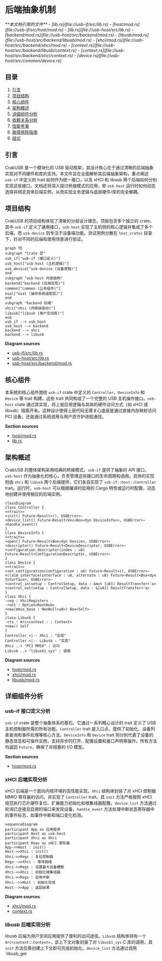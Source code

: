 
# 后端抽象机制

<cite>
**本文档引用的文件**
- [lib.rs](file://usb-if/src/lib.rs)
- [host/mod.rs](file://usb-if/src/host/mod.rs)
- [lib.rs](file://usb-host/src/lib.rs)
- [backend/mod.rs](file://usb-host/src/backend/mod.rs)
- [libusb/mod.rs](file://usb-host/src/backend/libusb/mod.rs)
- [xhci/mod.rs](file://usb-host/src/backend/xhci/mod.rs)
- [context.rs](file://usb-host/src/backend/libusb/context.rs)
- [context.rs](file://usb-host/src/backend/xhci/context.rs)
- [device.rs](file://usb-host/src/common/device.rs)
</cite>

## 目录
1. [引言](#引言)
2. [项目结构](#项目结构)
3. [核心组件](#核心组件)
4. [架构概述](#架构概述)
5. [详细组件分析](#详细组件分析)
6. [依赖关系分析](#依赖关系分析)
7. [性能考量](#性能考量)
8. [故障排除指南](#故障排除指南)
9. [结论](#结论)

## 引言
CrabUSB 是一个模块化的 USB 驱动框架，其设计核心在于通过清晰的后端抽象实现对不同硬件和库的支持。本文件旨在全面解析其后端抽象架构，重点阐述 `usb-if` 中定义的 trait 如何作为统一接口，以及 xHCI 和 libusb 两个后端如何分别实现这些接口。文档还将深入探讨桥接模式的应用，即 `usb-host` 运行时如何动态选择并绑定具体后端实例，从而实现业务逻辑与底层硬件/库的完全解耦。

## 项目结构
CrabUSB 的项目结构体现了清晰的分层设计理念。顶层包含多个独立的 crate，其中 `usb-if` 定义了通用接口，`usb-host` 实现了主机侧的核心逻辑并集成了多个后端，而 `usb-device` 则专注于设备端功能。测试用例分散在 `test_crates` 目录下，针对不同的后端和使用场景进行验证。

```mermaid
graph TD
subgraph "Crate 层"
usb_if["usb-if (接口定义)"]
usb_host["usb-host (主机逻辑)"]
usb_device["usb-device (设备逻辑)"]
end
subgraph "usb-host 内部结构"
backend["backend (后端实现)"]
common["common (公共组件)"]
osal["osal (操作系统适配层)"]
end
subgraph "backend 后端"
xhci["xhci (内核级驱动)"]
libusb["libusb (用户空间库)"]
end
usb_if --> usb_host
usb_host --> backend
backend --> xhci
backend --> libusb
```

**Diagram sources**
- [usb-if/src/lib.rs](file://usb-if/src/lib.rs#L1-L8)
- [usb-host/src/lib.rs](file://usb-host/src/lib.rs#L1-L28)
- [usb-host/src/backend/mod.rs](file://usb-host/src/backend/mod.rs#L1-L32)

## 核心组件
本系统的核心组件围绕 `usb-if` crate 中定义的 `Controller`、`DeviceInfo` 和 `Device` 等 trait 构建。这些 trait 共同构成了一个完整的 USB 主机操作接口。`usb-host` crate 通过其实现，将上层应用逻辑与具体的硬件访问方式（如 xHCI 或 libusb）隔离开来。这种设计使得上层代码无需关心底层是通过直接内存映射访问 PCI 设备，还是通过系统调用与用户态守护进程通信。

**Section sources**
- [host/mod.rs](file://usb-if/src/host/mod.rs#L1-L123)
- [lib.rs](file://usb-host/src/lib.rs#L1-L28)

## 架构概述
CrabUSB 的整体架构采用经典的桥接模式。`usb-if` 提供了抽象的 API 接口，`usb-host` 作为抽象化的核心，负责管理这些接口的生命周期和调用。具体的实现则由 `xhci` 和 `libusb` 两个后端提供，它们各自实现了 `usb-if::host::Controller` trait。运行时，`usb-host` 可以根据编译时启用的 Cargo 特性或运行时配置，动态地创建并使用相应的后端实例。

```mermaid
classDiagram
class Controller {
<<trait>>
+init() Future~Result<(), USBError>~
+device_list() Future~Result<Vec<Box<dyn DeviceInfo>>, USBError>~
+handle_event()
}
class DeviceInfo {
<<trait>>
+open() Future~Result<Box<dyn Device>, USBError>~
+descriptor() Future~Result<DeviceDescriptor, USBError>~
+configuration_descriptor(index : u8) Future~Result<ConfigurationDescriptor, USBError>~
}
class Device {
<<trait>>
+set_configuration(configuration : u8) Future~Result<(), USBError>~
+claim_interface(interface : u8, alternate : u8) Future~Result<Box<dyn Interface>, USBError>~
+control_in(setup : ControlSetup, data : &mut [u8]) ResultTransfer<'a>
+control_out(setup : ControlSetup, data : &[u8]) ResultTransfer<'a>
}
class Xhci {
-reg : XhciRegisters
-root : Option<RootHub>
+new(mmio_base : NonNull<u8>) Box<Self>
}
class Libusb {
-ctx : Arc<context : : Context>
+new() Self
}
Controller <|-- Xhci : "实现"
Controller <|-- Libusb : "实现"
Xhci ..> "PCI MMIO" : 访问
Libusb ..> "libusb1_sys" : 调用
```

**Diagram sources**
- [host/mod.rs](file://usb-if/src/host/mod.rs#L1-L123)
- [xhci/mod.rs](file://usb-host/src/backend/xhci/mod.rs#L1-L300)
- [libusb/mod.rs](file://usb-host/src/backend/libusb/mod.rs#L1-L64)

## 详细组件分析

### usb-if 接口定义分析
`usb-if` crate 是整个抽象体系的基石。它通过一系列精心设计的 trait 定义了 USB 主机控制器所需的所有功能。`Controller` trait 是入口点，提供了初始化、设备列表查询和事件处理等核心方法。`DeviceInfo` 和 `Device` trait 则分别代表了设备的静态信息和可操作实例，支持异步的打开、配置设置和接口声明等操作。所有方法均返回 `Future`，确保了非阻塞的 I/O 模型。

**Section sources**
- [host/mod.rs](file://usb-if/src/host/mod.rs#L1-L123)

### xHCI 后端实现分析
xHCI 后端是一个面向内核环境的高性能实现。`Xhci` 结构体封装了对 xHCI 控制器 MMIO 寄存器的访问，并实现了 `Controller` trait。其 `init` 方法严格按照 xHCI 规范执行芯片硬件复位、扩展能力初始化和根集线器配置。`device_list` 方法通过轮询已连接且启用的端口来发现设备。`handle_event` 方法处理中断状态寄存器中的事件标志，如事件中断和端口变化检测。

```mermaid
sequenceDiagram
participant App as 应用程序
participant Host as usb-host
participant Xhci as Xhci
participant Regs as xHCI 寄存器
App->>Host : init()
Host->>Xhci : init()
Xhci->>Regs : 复位控制器
Regs-->>Xhci : 等待就绪
Xhci->>Regs : 设置最大设备槽数
Xhci->>Xhci : 初始化根集线器
Xhci->>Regs : 启用中断
Xhci-->>Host : 初始化完成
Host-->>App : 返回结果
```

**Diagram sources**
- [xhci/mod.rs](file://usb-host/src/backend/xhci/mod.rs#L1-L300)
- [context.rs](file://usb-host/src/backend/xhci/context.rs#L1-L194)

### libusb 后端实现分析
libusb 后端为用户空间应用提供了便利的访问途径。`Libusb` 结构体持有一个 `Arc<context::Context>`，该上下文对象封装了对 `libusb1_sys` C 库的调用。其 `init` 方法仅需创建上下文即可完成初始化。`device_list` 方法通过调用 `libusb_get